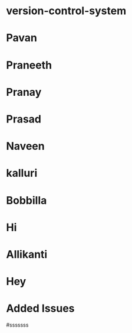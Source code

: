 # version-control-system
# Pavan
# Praneeth
# Pranay
# Prasad
# Naveen
# kalluri
# Bobbilla
# Hi
# Allikanti
# Hey 
# Added Issues
#sssssss


